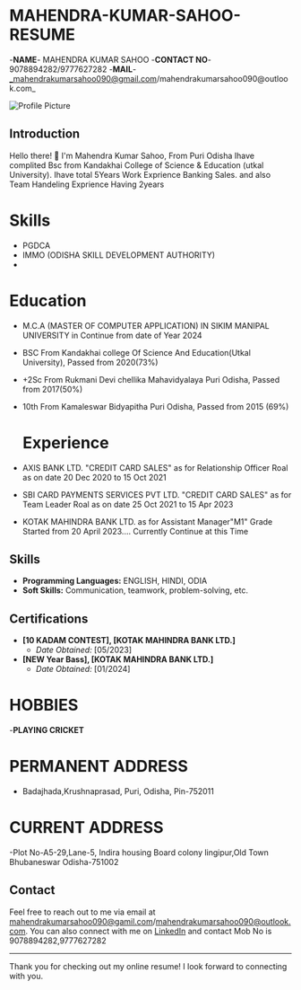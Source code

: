 # MAHENDRA-KUMAR-SAHOO-RESUME


-**NAME**- MAHENDRA KUMAR SAHOO
-**CONTACT NO**-9078894282/9777627282
-**MAIL**- _mahendrakumarsahoo090@gmail.com/mahendrakumarsahoo090@outlook.com_

![Profile Picture](link-to-profile-picture.jpg)

## Introduction

Hello there! 👋 I'm Mahendra Kumar Sahoo, From Puri Odisha Ihave complited Bsc from Kandakhai College of Science & Education (utkal University). Ihave total 5Years Work Exprience Banking Sales.
and also Team Handeling Exprience Having 2years

# Skills
- PGDCA
- IMMO (ODISHA SKILL DEVELOPMENT AUTHORITY)
- 
# Education
- M.C.A (MASTER OF COMPUTER APPLICATION) IN SIKIM MANIPAL UNIVERSITY in Continue from date of Year 2024
- BSC From Kandakhai college Of Science And Education(Utkal University), Passed from 2020(73%)
- +2Sc From Rukmani Devi chellika Mahavidyalaya Puri Odisha, Passed from 2017(50%)
- 10th From Kamaleswar Bidyapitha Puri Odisha, Passed from 2015 (69%)
  
  # Experience
- AXIS BANK LTD. "CREDIT CARD SALES" as for Relationship Officer Roal as on date 20 Dec 2020 to 15 Oct 2021
- SBI CARD PAYMENTS SERVICES PVT LTD. "CREDIT CARD SALES" as for Team Leader Roal as on date 25 Oct 2021 to 15 Apr 2023
- KOTAK MAHINDRA BANK LTD. as for Assistant Manager"M1" Grade Started from 20 April 2023.... Currently Continue at this Time


## Skills
- **Programming Languages:** ENGLISH, HINDI, ODIA
- **Soft Skills:** Communication, teamwork, problem-solving, etc.


## Certifications

- **[10 KADAM CONTEST], [KOTAK MAHINDRA BANK LTD.]**
  - *Date Obtained:* [05/2023]
- **[NEW Year Bass], [KOTAK MAHINDRA BANK LTD.]**
  - *Date Obtained:* [01/2024]

# HOBBIES

-**PLAYING CRICKET**

# PERMANENT ADDRESS
- Badajhada,Krushnaprasad,
 Puri, Odisha,
 Pin-752011

# CURRENT ADDRESS
-Plot No-A5-29,Lane-5,
Indira housing Board colony
lingipur,Old Town Bhubaneswar
Odisha-751002

## Contact

Feel free to reach out to me via email at mahendrakumarsahoo090@gamil.com/mahendrakumarsahoo090@outlook.com. You can also connect with me on [LinkedIn](https://www.linkedin.com/in/mahendra-kumar-sahoo-06b0312b3?lipi=urn%3Ali%3Apage%3Ad_flagship3_profile_view_base_contact_details%3BWJMkTo8OSNylMttO0c%2FyMA%3D%3D) and
contact Mob No is 9078894282,9777627282

---

Thank you for checking out my online resume! I look forward to connecting with you.
